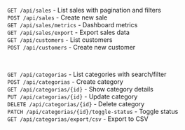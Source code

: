 `GET /api/sales` - List sales with pagination and filters <br>
`POST /api/sales` - Create new sale <br>
`GET /api/sales/metrics` - Dashboard metrics <br>
`GET /api/sales/export` - Export sales data <br>
`GET /api/customers` - List customers <br>
`POST /api/customers` - Create new customer


<br>

`GET /api/categorias` - List categories with search/filter <br>
`POST /api/categorias` - Create category <br>
`GET /api/categorias/{id}` - Show category details <br>
`PUT /api/categorias/{id}` - Update category <br>
`DELETE /api/categorias/{id}` - Delete category <br>
`PATCH /api/categorias/{id}/toggle-status` - Toggle status <br>
`GET /api/categorias/export/csv` - Export to CSV


<br>

